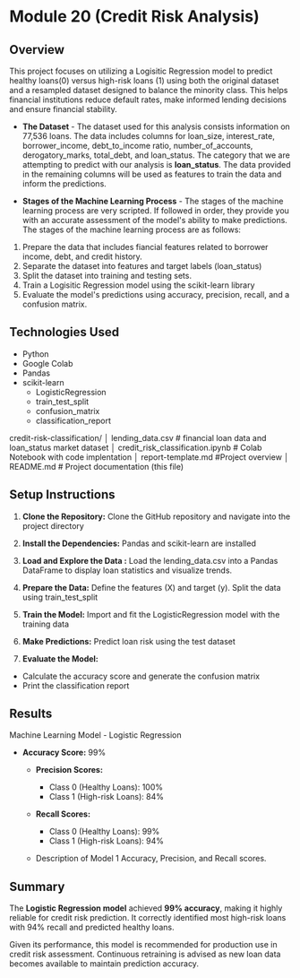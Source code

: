 # Module 20 (Credit Risk Analysis)

## **Overview**
This project focuses on utilizing a Logisitic Regression model to predict healthy loans(0) versus high-risk loans (1) using both the original dataset and a resampled dataset designed to balance the minority class. This helps financial institutions reduce default rates, make informed lending decisions and ensure financial stability. 

* **The Dataset** - The dataset used for this analysis consists information on 77,536 loans. The data includes columns for loan_size, interest_rate, borrower_income, debt_to_income ratio, number_of_accounts, derogatory_marks, total_debt, and loan_status. The category that we are attempting to predict with our analysis is **loan_status**. The data provided in the remaining columns will be used as features to train the data and inform the predictions. 

* **Stages of the Machine Learning Process** - The stages of the machine learning process are very scripted. If followed in order, they provide you with an accurate assessment of the model's ability to make predictions. The stages of the machine learning process are as follows: 
1. Prepare the data that includes fiancial features related to borrower income, debt, and credit history.  
2. Separate the dataset into features and target labels (loan_status)
3. Split the dataset into training and testing sets. 
4. Train a Logisitic Regression model using the scikit-learn library
5. Evaluate the model's predictions using accuracy, precision, recall, and a confusion matrix.

## **Technologies Used**
- Python 
- Google Colab
- Pandas
- scikit-learn 
    - LogisticRegression
    - train_test_split
    - confusion_matrix
    - classification_report

credit-risk-classification/
│   lending_data.csv        # financial loan data and loan_status market dataset
│   credit_risk_classification.ipynb       # Colab Notebook with code implentation
│   report-template.md     #Project overview
│   README.md           # Project documentation (this file)

## **Setup Instructions**
1. **Clone the Repository:**
Clone the GitHub repository and navigate into the project directory

2. **Install the Dependencies:**
Pandas and scikit-learn are installed 

3. **Load and Explore the Data :**
Load the lending_data.csv into a Pandas DataFrame to display loan statistics and visualize trends.

4. **Prepare the Data:** 
Define the features (X) and target (y). Split the data using train_test_split

5. **Train the Model:**
Import and fit the LogisticRegression model with the training data

6. **Make Predictions:**
Predict loan risk using the test dataset

7. **Evaluate the Model:**
- Calculate the accuracy score and generate the confusion matrix
- Print the classification report

## **Results**
Machine Learning Model - Logistic Regression
* **Accuracy Score:** 99%
	* **Precision Scores:** 
		* Class 0 (Healthy Loans): 100%
		* Class 1 (High-risk Loans): 84%
	* **Recall Scores:** 
		* Class 0 (Healthy Loans): 99%
		* Class 1 (High-risk Loans): 94%
		
    * Description of Model 1 Accuracy, Precision, and Recall scores.

## Summary
The **Logistic Regression model** achieved **99% accuracy**, making it highly reliable for credit risk prediction. It correctly identified most high-risk loans with 94% recall and predicted healthy loans.

Given its performance, this model is recommended for production use in credit risk assessment. Continuous retraining is advised as new loan data becomes available to maintain prediction accuracy.

